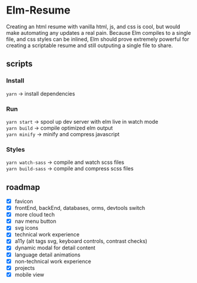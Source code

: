 # Elm-Resume

Creating an html resume with vanilla html, js, and css is cool, but would make automating any updates a real pain. Because Elm compiles to a single file, and css styles can be inlined, Elm should prove extremely powerful for creating a scriptable resume and still outputing a single file to share.

## scripts

### Install

`yarn` -> install dependencies <br>

### Run

`yarn start` -> spool up dev server with elm live in watch mode <br>
`yarn build` -> compile optimized elm output <br>
`yarn minify` -> minify and compress javascript <br>

### Styles

`yarn watch-sass` -> compile and watch scss files <br>
`yarn build-sass` -> compile and compress scss files <br>

## roadmap

- [x] favicon
- [x] frontEnd, backEnd, databases, orms, devtools switch
- [x] more cloud tech
- [x] nav menu button
- [x] svg icons
- [x] technical work experience
- [x] a11y (alt tags svg, keyboard controls, contrast checks)
- [x] dynamic modal for detail content
- [x] language detail animations
- [x] non-technical work experience
- [x] projects
- [x] mobile view
